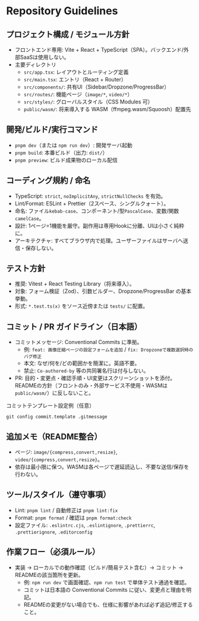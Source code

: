 # Repository Guidelines

## プロジェクト構成 / モジュール方針
- フロントエンド専用: Vite + React + TypeScript（SPA）。バックエンド/外部SaaSは使用しない。
- 主要ディレクトリ
  - `src/app.tsx`: レイアウトとルーティング定義
  - `src/main.tsx`: エントリ（React + Router）
  - `src/components/`: 共有UI（Sidebar/Dropzone/ProgressBar）
  - `src/routes/`: 機能ページ（`image/*`, `video/*`）
  - `src/styles/`: グローバルスタイル（CSS Modules 可）
  - `public/wasm/`: 将来導入する WASM（ffmpeg.wasm/Squoosh）配置先

## 開発/ビルド/実行コマンド
- `pnpm dev`（または `npm run dev`）: 開発サーバ起動
- `pnpm build`: 本番ビルド（出力: `dist/`）
- `pnpm preview`: ビルド成果物のローカル配信

## コーディング規約 / 命名
- TypeScript: `strict`, `noImplicitAny`, `strictNullChecks` を有効。
- Lint/Format: ESLint + Prettier（2スペース、シングルクォート）。
- 命名: ファイル`kebab-case`、コンポーネント/型`PascalCase`、変数/関数`camelCase`。
- 設計: 1ページ=1機能を厳守。副作用は専用Hookに分離、UIは小さく純粋に。
- アーキテクチャ: すべてブラウザ内で処理。ユーザーファイルはサーバへ送信・保存しない。

## テスト方針
- 推奨: Vitest + React Testing Library（将来導入）。
- 対象: フォーム検証（Zod）、引数ビルダー、Dropzone/ProgressBar の基本挙動。
- 形式: `*.test.ts(x)` をソース近傍または `tests/` に配置。

## コミット / PR ガイドライン（日本語）
- コミットメッセージ: Conventional Commits に準拠。
  - 例: `feat: 画像圧縮ページの設定フォームを追加` / `fix: Dropzoneで複数選択時のバグ修正`
  - 本文: なぜ/何を/どの範囲かを簡潔に。英語不要。
  - 禁止: `Co-authored-by` 等の共同署名行は付与しない。
- PR: 目的・変更点・確認手順・UI変更はスクリーンショットを添付。READMEの方針（フロントのみ・外部サービス不使用・WASMは`public/wasm/`）に反しないこと。

コミットテンプレート設定例（任意）
```
git config commit.template .gitmessage
```

## 追加メモ（README整合）
- ページ: `image/{compress,convert,resize}`, `video/{compress,convert,resize}`。
- 依存は最小限に保つ。WASMは各ページで遅延読込し、不要な送信/保存を行わない。

## ツール/スタイル（遵守事項）
- Lint: `pnpm lint` / 自動修正は `pnpm lint:fix`
- Format: `pnpm format` / 確認は `pnpm format:check`
- 設定ファイル: `.eslintrc.cjs`, `.eslintignore`, `.prettierrc`, `.prettierignore`, `.editorconfig`

## 作業フロー（必須ルール）
- 実装 → ローカルでの動作確認（ビルド/簡易テスト含む）→ コミット → READMEの該当箇所を更新。
  - 例: `npm run dev` で画面確認、`npm run test` で単体テスト通過を確認。
  - コミットは日本語の Conventional Commits に従い、変更点と理由を明記。
  - READMEの変更がない場合でも、仕様に影響があれば必ず追記/修正すること。
